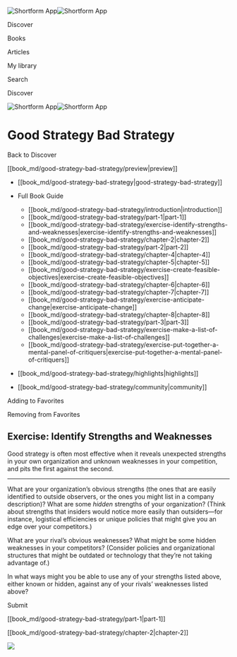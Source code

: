 ![Shortform App](/img/logo.36a2399e.svg)![Shortform App](/img/logo-dark.70c1b072.svg)

Discover

Books

Articles

My library

Search

Discover

![Shortform App](/img/logo.36a2399e.svg)![Shortform App](/img/logo-dark.70c1b072.svg)

# Good Strategy Bad Strategy

Back to Discover

[[book_md/good-strategy-bad-strategy/preview|preview]]

  * [[book_md/good-strategy-bad-strategy|good-strategy-bad-strategy]]
  * Full Book Guide

    * [[book_md/good-strategy-bad-strategy/introduction|introduction]]
    * [[book_md/good-strategy-bad-strategy/part-1|part-1]]
    * [[book_md/good-strategy-bad-strategy/exercise-identify-strengths-and-weaknesses|exercise-identify-strengths-and-weaknesses]]
    * [[book_md/good-strategy-bad-strategy/chapter-2|chapter-2]]
    * [[book_md/good-strategy-bad-strategy/part-2|part-2]]
    * [[book_md/good-strategy-bad-strategy/chapter-4|chapter-4]]
    * [[book_md/good-strategy-bad-strategy/chapter-5|chapter-5]]
    * [[book_md/good-strategy-bad-strategy/exercise-create-feasible-objectives|exercise-create-feasible-objectives]]
    * [[book_md/good-strategy-bad-strategy/chapter-6|chapter-6]]
    * [[book_md/good-strategy-bad-strategy/chapter-7|chapter-7]]
    * [[book_md/good-strategy-bad-strategy/exercise-anticipate-change|exercise-anticipate-change]]
    * [[book_md/good-strategy-bad-strategy/chapter-8|chapter-8]]
    * [[book_md/good-strategy-bad-strategy/part-3|part-3]]
    * [[book_md/good-strategy-bad-strategy/exercise-make-a-list-of-challenges|exercise-make-a-list-of-challenges]]
    * [[book_md/good-strategy-bad-strategy/exercise-put-together-a-mental-panel-of-critiquers|exercise-put-together-a-mental-panel-of-critiquers]]
  * [[book_md/good-strategy-bad-strategy/highlights|highlights]]
  * [[book_md/good-strategy-bad-strategy/community|community]]



Adding to Favorites 

Removing from Favorites 

## Exercise: Identify Strengths and Weaknesses

Good strategy is often most effective when it reveals unexpected strengths in your own organization and unknown weaknesses in your competition, and pits the first against the second.

* * *

What are your organization’s obvious strengths (the ones that are easily identified to outside observers, or the ones you might list in a company description)? What are some _hidden_ strengths of your organization? (Think about strengths that insiders would notice more easily than outsiders—for instance, logistical efficiencies or unique policies that might give you an edge over your competitors.)

What are your rival’s obvious weaknesses? What might be some hidden weaknesses in your competitors? (Consider policies and organizational structures that might be outdated or technology that they’re not taking advantage of.)

In what ways might you be able to use any of your strengths listed above, either known or hidden, against any of your rivals’ weaknesses listed above?

Submit 

[[book_md/good-strategy-bad-strategy/part-1|part-1]]

[[book_md/good-strategy-bad-strategy/chapter-2|chapter-2]]

![](https://bat.bing.com/action/0?ti=56018282&Ver=2&mid=859560b8-1552-4b49-bf9b-5c68d6109cc7&sid=49fff5b0636c11eeb9c611038afc8668&vid=4a005010636c11ee80c703d4c4a7acd5&vids=0&msclkid=N&pi=0&lg=en-US&sw=800&sh=600&sc=24&nwd=1&tl=Shortform%20%7C%20Book&p=https%3A%2F%2Fwww.shortform.com%2Fapp%2Fbook%2Fgood-strategy-bad-strategy%2Fexercise-identify-strengths-and-weaknesses&r=&lt=425&evt=pageLoad&sv=1&rn=780504)

